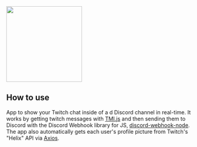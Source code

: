 <img src="https://i.imgur.com/f2RQLoQ.png" width="200" height="auto">

## How to use


App to show your Twitch chat inside of a d Discord channel in real-time. It works by getting twitch messages with [TMI.js](https://tmijs.com/) and then sending them to Discord with the Discord Webhook library for JS, [discord-webhook-node](https://github.com/matthew1232/discord-webhook-node). The app also automatically gets each user's profile picture from Twitch's "Helix" API via [Axios](https://axios-http.com/).
